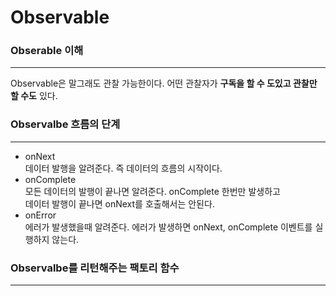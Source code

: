# Observable   
 
### Obserable 이해  
---
Observable은 말그래도 관찰 가능한이다. 어떤 관찰자가 
**구독을 할 수 도있고 관찰만 할 수도** 있다. 

### Observalbe 흐름의 단계 
----

* onNext   
데이터 발행을 알려준다. 즉 데이터의 흐름의 시작이다.
* onComplete  
모든 데이터의 발행이 끝나면 알려준다. onComplete 한번만 발생하고   
데이터 발행이 끝나면 onNext를 호출해서는 안된다. 
* onError  
에러가 발생했을때 알려준다. 에러가 발생하면 onNext, onComplete 이벤트를 실행하지 않는다. 


### Observalbe를 리턴해주는 팩토리 함수
---
